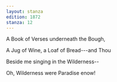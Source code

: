 ```yaml
---
layout: stanza
edition: 1872
stanza: 12
---
```


A Book of Verses underneath the Bough,

A Jug of Wine, a Loaf of Bread---and Thou

Beside me singing in the Wilderness--

Oh, Wilderness were Paradise enow!